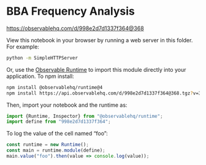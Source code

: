# BBA Frequency Analysis

https://observablehq.com/d/998e2d7d1337f364@368

View this notebook in your browser by running a web server in this folder. For
example:

~~~sh
python -m SimpleHTTPServer
~~~

Or, use the [Observable Runtime](https://github.com/observablehq/runtime) to
import this module directly into your application. To npm install:

~~~sh
npm install @observablehq/runtime@4
npm install https://api.observablehq.com/d/998e2d7d1337f364@368.tgz?v=3
~~~

Then, import your notebook and the runtime as:

~~~js
import {Runtime, Inspector} from "@observablehq/runtime";
import define from "998e2d7d1337f364";
~~~

To log the value of the cell named “foo”:

~~~js
const runtime = new Runtime();
const main = runtime.module(define);
main.value("foo").then(value => console.log(value));
~~~
